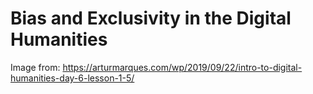 # Bias and Exclusivity in the Digital Humanities





Image from: https://arturmarques.com/wp/2019/09/22/intro-to-digital-humanities-day-6-lesson-1-5/ 
